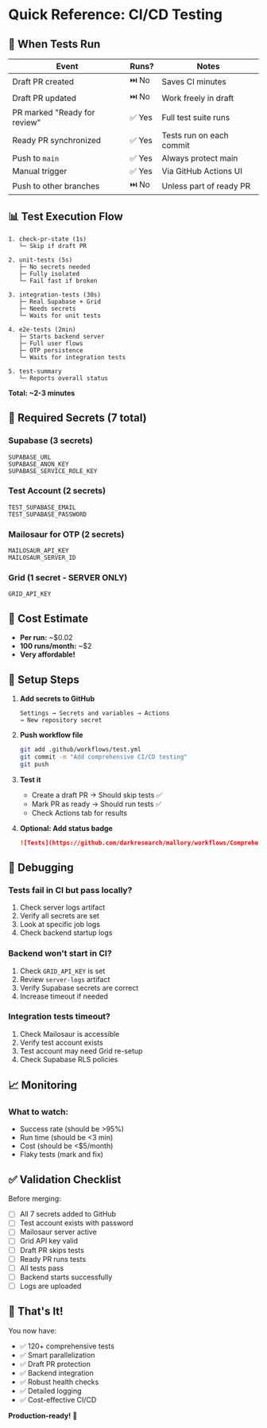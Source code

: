 # Quick Reference: CI/CD Testing

## 🚦 When Tests Run

| Event | Runs? | Notes |
|-------|-------|-------|
| Draft PR created | ⏭️  No | Saves CI minutes |
| Draft PR updated | ⏭️  No | Work freely in draft |
| PR marked "Ready for review" | ✅ Yes | Full test suite runs |
| Ready PR synchronized | ✅ Yes | Tests run on each commit |
| Push to `main` | ✅ Yes | Always protect main |
| Manual trigger | ✅ Yes | Via GitHub Actions UI |
| Push to other branches | ⏭️  No | Unless part of ready PR |

## 📊 Test Execution Flow

```
1. check-pr-state (1s)
   └─ Skip if draft PR
   
2. unit-tests (5s)
   ├─ No secrets needed
   ├─ Fully isolated
   └─ Fail fast if broken
   
3. integration-tests (30s)
   ├─ Real Supabase + Grid
   ├─ Needs secrets
   └─ Waits for unit tests
   
4. e2e-tests (2min)
   ├─ Starts backend server
   ├─ Full user flows
   ├─ OTP persistence
   └─ Waits for integration tests
   
5. test-summary
   └─ Reports overall status
```

**Total: ~2-3 minutes**

## 🔐 Required Secrets (7 total)

### Supabase (3 secrets)
```
SUPABASE_URL
SUPABASE_ANON_KEY
SUPABASE_SERVICE_ROLE_KEY
```

### Test Account (2 secrets)
```
TEST_SUPABASE_EMAIL
TEST_SUPABASE_PASSWORD
```

### Mailosaur for OTP (2 secrets)
```
MAILOSAUR_API_KEY
MAILOSAUR_SERVER_ID
```

### Grid (1 secret - SERVER ONLY)
```
GRID_API_KEY
```

## 🎯 Cost Estimate

- **Per run:** ~$0.02
- **100 runs/month:** ~$2
- **Very affordable!**

## 🚀 Setup Steps

1. **Add secrets to GitHub**
   ```
   Settings → Secrets and variables → Actions
   → New repository secret
   ```

2. **Push workflow file**
   ```bash
   git add .github/workflows/test.yml
   git commit -m "Add comprehensive CI/CD testing"
   git push
   ```

3. **Test it**
   - Create a draft PR → Should skip tests ✅
   - Mark PR as ready → Should run tests ✅
   - Check Actions tab for results

4. **Optional: Add status badge**
   ```markdown
   ![Tests](https://github.com/darkresearch/mallory/workflows/Comprehensive%20Tests/badge.svg)
   ```

## 🐛 Debugging

### Tests fail in CI but pass locally?

1. Check server logs artifact
2. Verify all secrets are set
3. Look at specific job logs
4. Check backend startup logs

### Backend won't start in CI?

1. Check `GRID_API_KEY` is set
2. Review `server-logs` artifact
3. Verify Supabase secrets are correct
4. Increase timeout if needed

### Integration tests timeout?

1. Check Mailosaur is accessible
2. Verify test account exists
3. Test account may need Grid re-setup
4. Check Supabase RLS policies

## 📈 Monitoring

### What to watch:
- Success rate (should be >95%)
- Run time (should be <3 min)
- Cost (should be <$5/month)
- Flaky tests (mark and fix)

## ✅ Validation Checklist

Before merging:
- [ ] All 7 secrets added to GitHub
- [ ] Test account exists with password
- [ ] Mailosaur server active
- [ ] Grid API key valid
- [ ] Draft PR skips tests
- [ ] Ready PR runs tests
- [ ] All tests pass
- [ ] Backend starts successfully
- [ ] Logs are uploaded

## 🎉 That's It!

You now have:
- ✅ 120+ comprehensive tests
- ✅ Smart parallelization
- ✅ Draft PR protection
- ✅ Backend integration
- ✅ Robust health checks
- ✅ Detailed logging
- ✅ Cost-effective CI/CD

**Production-ready!** 🚀

